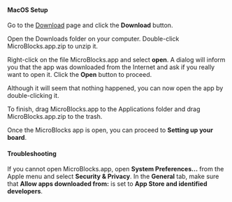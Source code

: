 #### MacOS Setup ####

Go to the [Download](download) page and click the **Download** button.

Open the Downloads folder on your computer. Double-click MicroBlocks.app.zip to unzip it.

Right-click on the file MicroBlocks.app and select **open**. A dialog will inform you that the app was downloaded from the Internet and ask if you really want to open it. Click the **Open** button to proceed.

Although it will seem that nothing happened, you can now open the app by double-clicking it.

To finish, drag MicroBlocks.app to the Applications folder and drag MicroBlocks.app.zip to the trash.

Once the MicroBlocks app is open, you can proceed to **Setting up your board**.

#### Troubleshooting ####

If you cannot open MicroBlocks.app, open **System Preferences...** from the Apple menu and  select **Security & Privacy**. In the **General** tab, make sure that **Allow apps downloaded from:** is set to **App Store and identified developers**.
